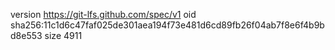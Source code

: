 version https://git-lfs.github.com/spec/v1
oid sha256:11c1d6c47faf025de301aea194f73e481d6cd89fb26f04ab7f8e6f4b9bd8e553
size 4911
